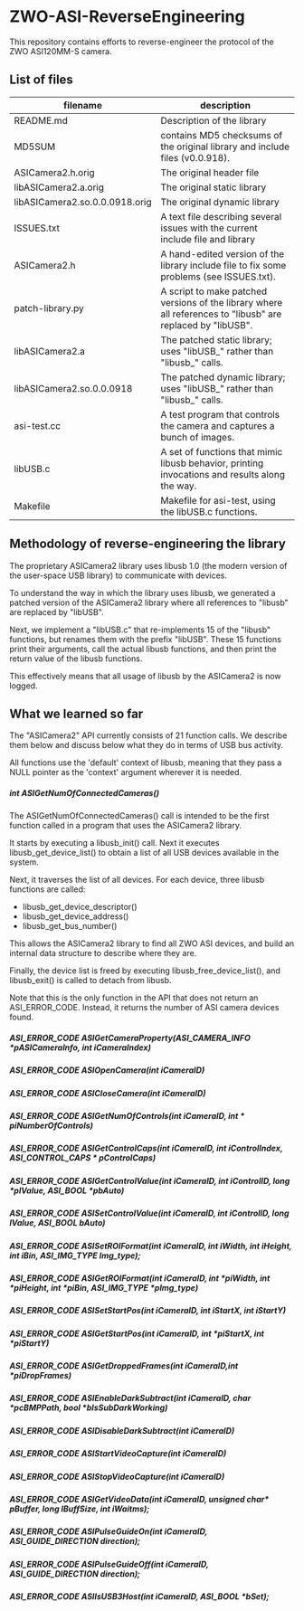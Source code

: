 # ZWO-ASI-ReverseEngineering

This repository contains efforts to reverse-engineer the protocol of the ZWO ASI120MM-S camera.

## List of files

filename                                   | description
-------------------------------------------|--------------------------------------------------------------------------------------------------------------
README.md                                  | Description of the library
MD5SUM                                     | contains MD5 checksums of the original library and include files (v0.0.918).
ASICamera2.h.orig                          | The original header file
libASICamera2.a.orig                       | The original static library
libASICamera2.so.0.0.0918.orig             | The original dynamic library
ISSUES.txt                                 | A text file describing several issues with the current include file and library
ASICamera2.h                               | A hand-edited version of the library include file to fix some problems (see ISSUES.txt).
patch-library.py                           | A script to make patched versions of the library where all references to "libusb" are replaced by "libUSB".
libASICamera2.a                            | The patched static library; uses "libUSB_<xxx>" rather than "libusb_<xxx>" calls.
libASICamera2.so.0.0.0918                  | The patched dynamic library; uses "libUSB_<xxx>" rather than "libusb_<xxx>" calls.
asi-test.cc                                | A test program that controls the camera and captures a bunch of images.
libUSB.c                                   | A set of functions that mimic libusb behavior, printing invocations and results along the way.
Makefile                                   | Makefile for asi-test, using the libUSB.c functions.

## Methodology of reverse-engineering the library

The proprietary ASICamera2 library uses libusb 1.0 (the modern version of the user-space USB library) to
communicate with devices.

To understand the way in which the library uses libusb, we generated a patched version of the ASICamera2 library
where all references to "libusb" are replaced by "libUSB".

Next, we implement a "libUSB.c" that re-implements 15 of the "libusb" functions, but renames them with the prefix "libUSB".
These 15 functions print their arguments, call the actual libusb functions, and then print the return value of the libusb functions.

This effectively means that all usage of libusb by the ASICamera2 is now logged.

## What we learned so far

The "ASICamera2" API currently consists of 21 function calls.
We describe them below and discuss below what they do in terms of USB bus activity.

All functions use the 'default' context of libusb, meaning that they pass a NULL pointer as the 'context' argument
wherever it is needed.

##### int ASIGetNumOfConnectedCameras()

The ASIGetNumOfConnectedCameras() call is intended to be the first function called in a program that
uses the ASICamera2 library.


It starts by executing a libusb_init() call. Next it executes libusb_get_device_list() to obtain a list of
all USB devices available in the system.

Next, it traverses the list of all devices. For each device, three libusb functions are called:

- libusb_get_device_descriptor()
- libusb_get_device_address()
- libusb_get_bus_number()

This allows the ASICamera2 library to find all ZWO ASI devices, and build an internal data structure to describe
where they are.

Finally, the device list is freed by executing libusb_free_device_list(), and libusb_exit() is called to detach from
libusb.

Note that this is the only function in the API that does not return an ASI_ERROR_CODE. Instead, it returns the
number of ASI camera devices found.

##### ASI_ERROR_CODE ASIGetCameraProperty(ASI_CAMERA_INFO *pASICameraInfo, int iCameraIndex)
##### ASI_ERROR_CODE ASIOpenCamera(int iCameraID)
##### ASI_ERROR_CODE ASICloseCamera(int iCameraID)
##### ASI_ERROR_CODE ASIGetNumOfControls(int iCameraID, int * piNumberOfControls)
##### ASI_ERROR_CODE ASIGetControlCaps(int iCameraID, int iControlIndex, ASI_CONTROL_CAPS * pControlCaps)

##### ASI_ERROR_CODE ASIGetControlValue(int iCameraID, int iControlID, long *plValue, ASI_BOOL *pbAuto)
##### ASI_ERROR_CODE ASISetControlValue(int iCameraID, int iControlID, long lValue, ASI_BOOL bAuto)
##### ASI_ERROR_CODE ASISetROIFormat(int iCameraID, int iWidth, int iHeight,  int iBin, ASI_IMG_TYPE Img_type);
##### ASI_ERROR_CODE ASIGetROIFormat(int iCameraID, int *piWidth, int *piHeight,  int *piBin, ASI_IMG_TYPE *pImg_type)

##### ASI_ERROR_CODE ASISetStartPos(int iCameraID, int iStartX, int iStartY)
##### ASI_ERROR_CODE ASIGetStartPos(int iCameraID, int *piStartX, int *piStartY)

##### ASI_ERROR_CODE ASIGetDroppedFrames(int iCameraID,int *piDropFrames)

##### ASI_ERROR_CODE ASIEnableDarkSubtract(int iCameraID, char *pcBMPPath, bool *bIsSubDarkWorking)
##### ASI_ERROR_CODE ASIDisableDarkSubtract(int iCameraID)

##### ASI_ERROR_CODE ASIStartVideoCapture(int iCameraID)
##### ASI_ERROR_CODE ASIStopVideoCapture(int iCameraID)

##### ASI_ERROR_CODE ASIGetVideoData(int iCameraID, unsigned char* pBuffer, long lBuffSize, int iWaitms);

##### ASI_ERROR_CODE ASIPulseGuideOn(int iCameraID, ASI_GUIDE_DIRECTION direction);
##### ASI_ERROR_CODE ASIPulseGuideOff(int iCameraID, ASI_GUIDE_DIRECTION direction);

##### ASI_ERROR_CODE ASIIsUSB3Host(int iCameraID, ASI_BOOL *bSet);
